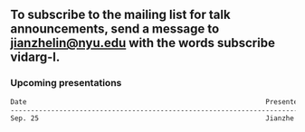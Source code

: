 ## To subscribe to the mailing list for talk announcements, send a message to **<jianzhelin@nyu.edu>** with the words subscribe vidarg-l. 
### Upcoming presentations
```markdown 
Date                                                           Presenter                              Paper or topic
--------------------------------------------------------------------------------------------------------------------------
Sep. 25                                                        Jianzhe Lin                             Multi-Object Tracking
                                                                                                       Simple Online and Realtime Tracking with a Deep Association Metric[link](https://arxiv.org/abs/1703.07402/)

```
